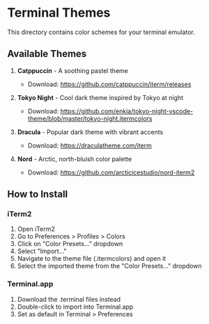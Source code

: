 # Terminal Themes

This directory contains color schemes for your terminal emulator.

## Available Themes

1. **Catppuccin** - A soothing pastel theme
   - Download: https://github.com/catppuccin/iterm/releases

2. **Tokyo Night** - Cool dark theme inspired by Tokyo at night
   - Download: https://github.com/enkia/tokyo-night-vscode-theme/blob/master/tokyo-night.itermcolors

3. **Dracula** - Popular dark theme with vibrant accents
   - Download: https://draculatheme.com/iterm

4. **Nord** - Arctic, north-bluish color palette
   - Download: https://github.com/arcticicestudio/nord-iterm2

## How to Install

### iTerm2
1. Open iTerm2
2. Go to Preferences > Profiles > Colors
3. Click on "Color Presets..." dropdown
4. Select "Import..."
5. Navigate to the theme file (.itermcolors) and open it
6. Select the imported theme from the "Color Presets..." dropdown

### Terminal.app
1. Download the .terminal files instead
2. Double-click to import into Terminal.app
3. Set as default in Terminal > Preferences